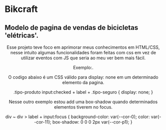# Bikcraft

## Modelo de pagina de vendas de bicicletas 'elétricas'.

<p align="center">Esse projeto teve foco em aprimorar meus conhecimentos em HTML/CSS, nesse intuito algumas funcionalidades foram feitas com css em vez de utilizar eventos com JS que seria ao meu ver bem mais fácil.</p>
<p align="center">Exemplo:.</p>

<p align="center">O codigo abaixo é um CSS válido para display: none em um determinado elemento da pagina. </p>
<p align="center">
  .tipo-produto input:checked + label + .tipo-seguro {
  display: none;
}
</p>
<p align="center">Nesse outro exemplo estou add uma box-shadow quando determinados elementos tiverem no focus.</p>

<p align="center">
  div ~ div > label + input:focus  {
   background-color: var(--cor-0);
   color: var(--cor-11);
   box-shadow: 0 0 0 2px var(--cor-p1);
 }
</p>
